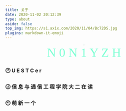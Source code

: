 ```yaml
---
title: 关于
date: 2020-11-02 20:12:39
type: about
aside: false
top_img: https://s1.ax1x.com/2020/11/04/Bc72DS.jpg
plugins: markdown-it-emoji
---
```


<center><img src="https://cdn.jsdelivr.net/gh/xingjiahui/CDN@latest/2020/11/03/2f0d18af2ff236239297ae6f5fc2fe41.png" style="zoom: 15%;" /></center> 

<center><span style='color: #7FFFD4;background:;font-size:40px;font-family:字体;'> N 0 N 1 Y Z H </span></center> 

### :clock1: U E S T C e r

### :clock130: 信 息 与 通 信 工 程 学 院 大 二 在 读

### :clock10: 萌 新 一 个
